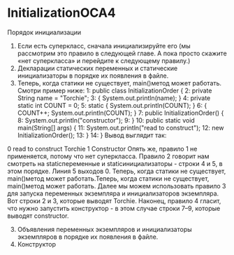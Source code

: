 # InitializationOCA4

Порядок инициализации

1.	Если есть суперкласс, сначала инициализируйте его (мы рассмотрим это правило в следующей главе. А пока просто скажите «нет суперкласса» и перейдите к следующему правилу.)
2.	Декларации статических переменных и статические инициализаторы в порядке их появления в файле.
3.  Теперь, когда статики не существует, main()метод может работать. Смотри пример ниже:
1: public class InitializationOrder {
2:   private String name = "Torchie";
3:   { System.out.println(name); }
4:   private static int COUNT = 0;
5:   static { System.out.println(COUNT); }
6:   { COUNT++;  System.out.println(COUNT); }
7:   public InitializationOrder() {
8:     System.out.println("constructor");
9:   }
10:  public static void main(String[] args) {
11:    System.out.println("read to construct");
12:    new InitializationOrder();
13:  }
14: }
Вывод выглядит так:

0
read to construct
Torchie
1
Constructor
Опять же, правило 1 не применяется, потому что нет суперкласса. 
Правило 2 говорит нам смотреть на staticпеременные и staticинициализаторы - строки 4 и 5, в этом порядке. 
Линия 5 выходов 0. Теперь, когда статики не существует, main()метод может работать.Теперь, когда статики не существует, main()метод может работать. 
Далее мы можем использовать правило 3 для запуска переменных экземпляра и инициализаторов экземпляра. Вот строки 2 и 3, которые выводят Torchie.
Наконец, правило 4 гласит, что нужно запустить конструктор - в этом случае строки 7–9, которые выводят constructor.

3.	Объявления переменных экземпляров и инициализаторы экземпляров в порядке их появления в файле.
4.	Конструктор

